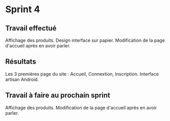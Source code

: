 # Sprint 4

## Travail effectué
Affichage des produits.
Design interface sur papier.
Modification de la page d'accueil après en avoir parler.
## Résultats
Les 3 premières page du site : Accueil, Connextion, Inscription.
Interface artisan Android.

## Travail à faire au prochain sprint
Affichage des produits.
Modification de la page d'accueil après en avoir parler.